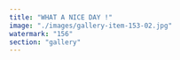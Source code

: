 ```yaml
---
title: "WHAT A NICE DAY !"
image: "./images/gallery-item-153-02.jpg"
watermark: "156"
section: "gallery"
---
```

